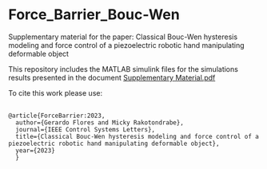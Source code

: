 # Force_Barrier_Bouc-Wen
Supplementary material for the paper: Classical Bouc-Wen hysteresis modeling and force control of a piezoelectric robotic hand manipulating deformable object

This repository includes the MATLAB simulink files for the simulations results presented in the document
<a href="https://github.com/gfloresc/Force_Barrier_Bouc-Wen/blob/f32e40e87fb22111ec52af9bcb28ef2be4a75526/CBW_Force.pdf">Supplementary Material.pdf</a>

To cite this work please use:

<pre>
  <code>
@article{ForceBarrier:2023,
  author={Gerardo Flores and Micky Rakotondrabe},
  journal={IEEE Control Systems Letters},
  title={Classical Bouc-Wen hysteresis modeling and force control of a piezoelectric robotic hand manipulating deformable object}, 
  year={2023}
  }
  </code>
</pre>

